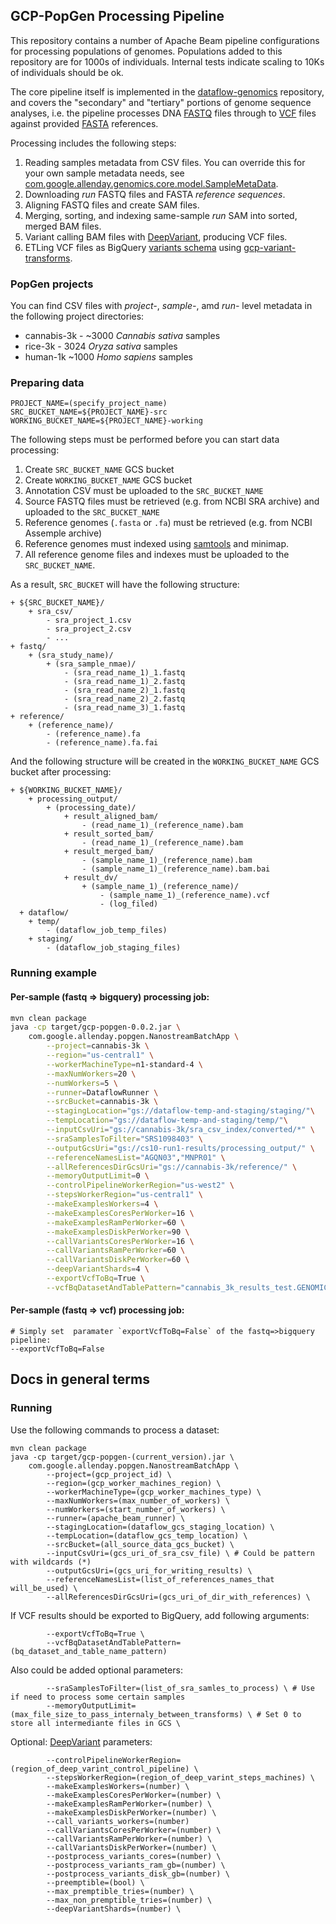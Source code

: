 ## GCP-PopGen Processing Pipeline

This repository contains a number of Apache Beam pipeline configurations for processing populations of genomes. Populations added to this repository are for 1000s of individuals. Internal tests indicate scaling to 10Ks of individuals should be ok.

The core pipeline itself is implemented in the [dataflow-genomics](https://github.com/allenday/dataflow-genomics) repository, and covers the "secondary" and "tertiary" portions of genome sequence analyses, i.e. the pipeline processes DNA [FASTQ](https://en.wikipedia.org/wiki/FASTQ_format) files through to [VCF](https://en.wikipedia.org/wiki/Variant_Call_Format) files against provided [FASTA](https://en.wikipedia.org/wiki/FASTA_format) references.

Processing includes the following steps:
1. Reading samples metadata from CSV files. You can override this for your own sample metadata needs, see [com.google.allenday.genomics.core.model.SampleMetaData](https://github.com/allenday/dataflow-genomics/blob/master/core-components/src/main/java/com/google/allenday/genomics/core/model/SampleMetaData.java).
2. Downloading *run* FASTQ files and FASTA *reference sequences*.
3. Aligning FASTQ files and create SAM files.
4. Merging, sorting, and indexing same-sample *run* SAM into sorted, merged BAM files.
5. Variant calling BAM files with [DeepVariant](https://github.com/google/deepvariant), producing VCF files.
6. ETLing VCF files as BigQuery [variants schema](https://cloud.google.com/life-sciences/docs/how-tos/bigquery-variants-schema) using [gcp-variant-transforms](https://github.com/googlegenomics/gcp-variant-transforms).

### PopGen projects
You can find CSV files with *project-*, *sample-*, amd *run-* level metadata in the following project directories:
 - cannabis-3k - ~3000 _Cannabis sativa_ samples
 - rice-3k - 3024 _Oryza sativa_ samples
 - human-1k ~1000 _Homo sapiens_ samples

### Preparing data

```
PROJECT_NAME=(specify_project_name)
SRC_BUCKET_NAME=${PROJECT_NAME}-src
WORKING_BUCKET_NAME=${PROJECT_NAME}-working
```
The following steps must be performed before you can start data processing: 
1. Create `SRC_BUCKET_NAME` GCS bucket
2. Create `WORKING_BUCKET_NAME` GCS bucket
3. Annotation CSV must be uploaded to the `SRC_BUCKET_NAME`
4. Source FASTQ files must be retrieved (e.g. from NCBI SRA archive) and uploaded to the `SRC_BUCKET_NAME`
5. Reference genomes (`.fasta` or `.fa`) must be retrieved (e.g. from NCBI Assemple archive)
6. Reference genomes must indexed using [samtools](http://samtools.sourceforge.net/) and minimap.
7. All reference genome files and indexes must be uploaded to the `SRC_BUCKET_NAME`. 

As a result, `SRC_BUCKET` will have the following structure:  
```lang-none
+ ${SRC_BUCKET_NAME}/
    + sra_csv/
        - sra_project_1.csv
        - sra_project_2.csv
        - ...
+ fastq/
    + (sra_study_name)/
        + (sra_sample_nmae)/
            - (sra_read_name_1)_1.fastq
            - (sra_read_name_1)_2.fastq
            - (sra_read_name_2)_1.fastq
            - (sra_read_name_2)_2.fastq
            - (sra_read_name_3)_1.fastq
+ reference/
    + (reference_name)/
        - (reference_name).fa
        - (reference_name).fa.fai
```

And the following structure will be created in the `WORKING_BUCKET_NAME` GCS bucket after processing:
```lang-none
+ ${WORKING_BUCKET_NAME}/
    + processing_output/
        + (processing_date)/
            + result_aligned_bam/
                - (read_name_1)_(reference_name).bam
            + result_sorted_bam/
                - (read_name_1)_(reference_name).bam
            + result_merged_bam/
                - (sample_name_1)_(reference_name).bam
                - (sample_name_1)_(reference_name).bam.bai
            + result_dv/
                + (sample_name_1)_(reference_name)/
                    - (sample_name_1)_(reference_name).vcf
                    - (log_filed)
  + dataflow/
    + temp/
        - (dataflow_job_temp_files)
    + staging/
        - (dataflow_job_staging_files)
```
### Running example

#### Per-sample (fastq => bigquery) processing job:
```bash
mvn clean package
java -cp target/gcp-popgen-0.0.2.jar \
    com.google.allenday.popgen.NanostreamBatchApp \
        --project=cannabis-3k \
        --region="us-central1" \
        --workerMachineType=n1-standard-4 \
        --maxNumWorkers=20 \
        --numWorkers=5 \
        --runner=DataflowRunner \
        --srcBucket=cannabis-3k \
        --stagingLocation="gs://dataflow-temp-and-staging/staging/"\
        --tempLocation="gs://dataflow-temp-and-staging/temp/"\
        --inputCsvUri="gs://cannabis-3k/sra_csv_index/converted/*" \
        --sraSamplesToFilter="SRS1098403" \
        --outputGcsUri="gs://cs10-run1-results/processing_output/" \
        --referenceNamesList="AGQN03","MNPR01" \
        --allReferencesDirGcsUri="gs://cannabis-3k/reference/" \
        --memoryOutputLimit=0 \
        --controlPipelineWorkerRegion="us-west2" \
        --stepsWorkerRegion="us-central1" \
        --makeExamplesWorkers=4 \
        --makeExamplesCoresPerWorker=16 \
        --makeExamplesRamPerWorker=60 \
        --makeExamplesDiskPerWorker=90 \
        --callVariantsCoresPerWorker=16 \
        --callVariantsRamPerWorker=60 \
        --callVariantsDiskPerWorker=60 \
        --deepVariantShards=4 \
        --exportVcfToBq=True \
        --vcfBqDatasetAndTablePattern="cannabis_3k_results_test.GENOMICS_VARIATIONS_%s"
```

#### Per-sample (fastq => vcf) processing job:
```
# Simply set  paramater `exportVcfToBq=False` of the fastq=>bigquery pipeline:
--exportVcfToBq=False
```

## Docs in general terms

### Running
Use the following commands to process a dataset:

```
mvn clean package
java -cp target/gcp-popgen-(current_version).jar \
    com.google.allenday.popgen.NanostreamBatchApp \
        --project=(gcp_project_id) \
        --region=(gcp_worker_machines_region) \
        --workerMachineType=(gcp_worker_machines_type) \
        --maxNumWorkers=(max_number_of_workers) \
        --numWorkers=(start_number_of_workers) \
        --runner=(apache_beam_runner) \
        --stagingLocation=(dataflow_gcs_staging_location) \
        --tempLocation=(dataflow_gcs_temp_location) \
        --srcBucket=(all_source_data_gcs_bucket) \
        --inputCsvUri=(gcs_uri_of_sra_csv_file) \ # Could be pattern with wildcards (*) 
        --outputGcsUri=(gcs_uri_for_writing_results) \
        --referenceNamesList=(list_of_references_names_that will_be_used) \
        --allReferencesDirGcsUri=(gcs_uri_of_dir_with_references) \
```
If VCF results should be exported to BigQuery, add following arguments:
```
        --exportVcfToBq=True \
        --vcfBqDatasetAndTablePattern=(bq_dataset_and_table_name_pattern)
```

Also could be added optional parameters:
```
        --sraSamplesToFilter=(list_of_sra_samles_to_process) \ # Use if need to process some certain samples
        --memoryOutputLimit=(max_file_size_to_pass_internaly_between_transforms) \ # Set 0 to store all intermediante files in GCS \
```

Optional: [DeepVariant](https://github.com/google/deepvariant) parameters:

```
        --controlPipelineWorkerRegion=(region_of_deep_varint_control_pipeline) \
        --stepsWorkerRegion=(region_of_deep_varint_steps_machines) \
        --makeExamplesWorkers=(number) \
        --makeExamplesCoresPerWorker=(number) \
        --makeExamplesRamPerWorker=(number) \
        --makeExamplesDiskPerWorker=(number) \
        --call_variants_workers=(number)
        --callVariantsCoresPerWorker=(number) \
        --callVariantsRamPerWorker=(number) \
        --callVariantsDiskPerWorker=(number) \
        --postprocess_variants_cores=(number) \
        --postprocess_variants_ram_gb=(number) \
        --postprocess_variants_disk_gb=(number) \
        --preemptible=(bool) \
        --max_premptible_tries=(number) \
        --max_non_premptible_tries=(number) \
        --deepVariantShards=(number) \
```
